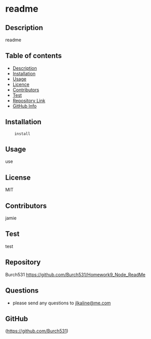 # readme
 

## Description 
readme
## Table of contents
- [Description](#Description)
- [Installation](#Installation)
- [Usage](#Usage)
- [Licence](#Licence)
- [Contributors](#Contributors)
- [Test](#Test)
- [Repository Link](#Repository)
- [GitHub Info](#GitHub) 
## Installation
        install
## Usage
use
## License
MIT
## Contributors
jamie
## Test
test
## Repository
Burch531
https://github.com/Burch531/Homework9_Node_ReadMe
## Questions
- please send any questions to jlkaline@me.com
## GitHub
(https://github.com/Burch531)

